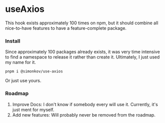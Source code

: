 # useAxios
This hook exists approximately 100 times on npm, but it should combine all nice-to-have features to have a feature-complete package.

### Install
Since approximately 100 packages already exists, it was very time intensive to find a namespace to release it rather than create it. Ultimately, I just used my name for it.

```shell
pnpm i @simonkov/use-axios
```

Or just use yours.

### Roadmap
1. Improve Docs: I don't know if somebody every will use it. Currently, it's just ment for myself.
2. Add new features: Will probably never be removed from the roadmap.
